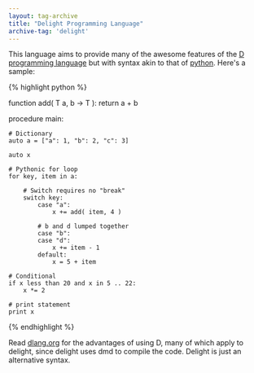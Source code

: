 ```yaml
---
layout: tag-archive
title: "Delight Programming Language"
archive-tag: 'delight'
---
```


This language aims to provide many of the awesome features of the [D programming language](/archives/d-programming-language.html) but with syntax akin to that of [python](/archives/python.html). Here's a sample:

{% highlight python %}

function add( T a, b -> T ):
	return a + b

procedure main:

	# Dictionary
	auto a = ["a": 1, "b": 2, "c": 3]

	auto x

	# Pythonic for loop
	for key, item in a:

		# Switch requires no "break"
		switch key:
			case "a":
				x += add( item, 4 )

			# b and d lumped together
			case "b":
			case "d":
				x += item - 1
			default:
				x = 5 + item
	
	# Conditional
	if x less than 20 and x in 5 .. 22:
		x *= 2

	# print statement
	print x
{% endhighlight %}

Read [dlang.org](http://dlang.org) for the advantages of using D, many of which apply to delight, since delight uses dmd to compile the code. Delight is just an alternative syntax.
